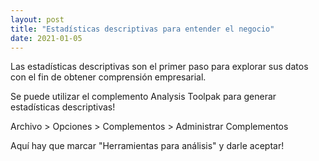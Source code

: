 ```yaml
---
layout: post
title: "Estadísticas descriptivas para entender el negocio"
date: 2021-01-05
---
```

Las estadísticas descriptivas son el primer paso para explorar sus datos con el fin de obtener comprensión empresarial.

Se puede utilizar el complemento Analysis Toolpak para generar estadísticas descriptivas!

Archivo > Opciones > Complementos > Administrar Complementos

Aquí hay que marcar "Herramientas para análisis" y darle aceptar!

